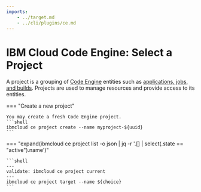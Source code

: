 ```yaml
---
imports:
    - ../target.md
    - ../cli/plugins/ce.md
---
```


# IBM Cloud Code Engine: Select a Project

A project is a grouping of [Code
Engine](https://cloud.ibm.com/docs/codeengine) entities such as
[applications, jobs, and
builds](https://cloud.ibm.com/docs/codeengine?topic=codeengine-about#terminology). Projects
are used to manage resources and provide access to its entities.

=== "Create a new project"

    You may create a fresh Code Engine project.
    ```shell
    ibmcloud ce project create --name myproject-${uuid}
    ```

=== "expand(ibmcloud ce project list  -o json | jq -r '.[] | select(.state == \"active\").name')"

    ```shell
    ---
    validate: ibmcloud ce project current
    ---
    ibmcloud ce project target --name ${choice}
    ```

